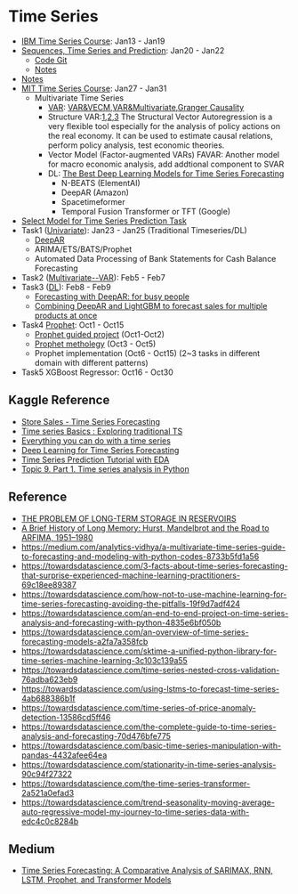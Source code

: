 # Time Series
* [IBM Time Series Course](https://www.coursera.org/learn/time-series-survival-analysis/home/welcome): Jan13 - Jan19
* [Sequences, Time Series and Prediction](https://www.coursera.org/learn/tensorflow-sequences-time-series-and-prediction/home/welcome): Jan20 - Jan22
   * [Code Git](https://github.com/jinfeijoy/tensorflow-1-public) 
   * [Notes](https://github.com/jinfeijoy/time-series/blob/main/sequence_ts_pd_notes.md)
* [Notes](https://github.com/jinfeijoy/time-series/blob/main/time-series-node.md)
* [MIT Time Series Course](https://ocw.mit.edu/courses/economics/14-384-time-series-analysis-fall-2013/lecture-notes/): Jan27 - Jan31
    * Multivariate Time Series
      * [VAR](https://www.youtube.com/watch?v=TpQtD7ONfxQ): [VAR&VECM](https://towardsdatascience.com/vector-autoregressions-vector-error-correction-multivariate-model-a69daf6ab618),[VAR&Multivariate](https://towardsdatascience.com/prediction-task-with-multivariate-timeseries-and-var-model-47003f629f9),[Granger Causality](https://towardsdatascience.com/granger-causality-and-vector-auto-regressive-model-for-time-series-forecasting-3226a64889a6)
      * Structure VAR:[1](https://levelup.gitconnected.com/structural-vector-autoregression-in-r-5d6dbfc56499),[2](https://www.sas.upenn.edu/~jesusfv/svars_format.pdf),[3](https://kevinkotze.github.io/ts-8-tut/) The Structural Vector Autoregression is a very flexible tool especially for the analysis of policy actions on the real economy. It can be used to estimate causal relations, perform policy analysis, test economic theories.
      * Vector Model (Factor-augmented VARs) FAVAR: Another model for macro economic analysis, add addtional component to SVAR
      * DL: [The Best Deep Learning Models for Time Series Forecasting](https://towardsdatascience.com/the-best-deep-learning-models-for-time-series-forecasting-690767bc63f0)
        * N-BEATS (ElementAI)
        * DeepAR (Amazon)
        * Spacetimeformer
        * Temporal Fusion Transformer or TFT (Google)
* [Select Model for Time Series Prediction Task](https://neptune.ai/blog/select-model-for-time-series-prediction-task)
* Task1 ([Univariate](https://www.kaggle.com/robervalt/sunspots)): Jan23 - Jan25 (Traditional Timeseries/DL)
    * [DeepAR](https://www.kaggle.com/shreyasajal/pytorch-forecasting-for-time-series-forecasting) 
    * ARIMA/ETS/BATS/Prophet
    * Automated Data Processing of Bank Statements for Cash Balance Forecasting
* Task2 ([Multivariate--VAR](https://www.kaggle.com/sagivmal/var-prediction-on-coronavirus-italy/notebook)): Feb5 - Feb7
* Task3 ([DL](https://www.kaggle.com/c/competitive-data-science-predict-future-sales/code?competitionId=8587&sortBy=voteCount)): Feb8 - Feb9
    * [Forecasting with DeepAR: for busy people](https://kekayan.medium.com/forecasting-with-deepar-for-busy-people-ed67f9d9a00d) 
    * [Combining DeepAR and LightGBM to forecast sales for multiple products at once](https://pvilar.medium.com/combining-deepar-and-lightgbm-to-forecast-sales-for-multiple-products-at-once-5586148ceee9)
* Task4 [Prophet](https://github.com/jinfeijoy/time-series/tree/main/prophet): Oct1 - Oct15
  * [Prophet guided project](https://www.coursera.org/learn/prophet-timeseries-prediction/supplement/YfBpJ/project-based-course-overview) (Oct1-Oct2)
  * [Prophet metholegy](https://facebook.github.io/prophet/docs/diagnostics.html) (Oct3 - Oct5)
  * Prophet implementation (Oct6 - Oct15) (2~3 tasks in different domain with different patterns)
* Task5 XGBoost Regressor: Oct16 - Oct30


## Kaggle Reference
* [Store Sales - Time Series Forecasting](https://www.kaggle.com/c/store-sales-time-series-forecasting/code?competitionId=29781&sortBy=voteCount)
* [Time series Basics : Exploring traditional TS](https://www.kaggle.com/jagangupta/time-series-basics-exploring-traditional-ts)
* [Everything you can do with a time series](https://www.kaggle.com/thebrownviking20/everything-you-can-do-with-a-time-series)
* [Deep Learning for Time Series Forecasting](https://www.kaggle.com/dimitreoliveira/deep-learning-for-time-series-forecasting)
* [Time Series Prediction Tutorial with EDA](https://www.kaggle.com/kanncaa1/time-series-prediction-tutorial-with-eda)
* [Topic 9. Part 1. Time series analysis in Python](https://www.kaggle.com/kashnitsky/topic-9-part-1-time-series-analysis-in-python)

## Reference
* [THE PROBLEM OF LONG-TERM STORAGE IN RESERVOIRS](https://www.tandfonline.com/doi/pdf/10.1080/02626665609493644)
* [A Brief History of Long Memory: Hurst, Mandelbrot and the Road to ARFIMA, 1951–1980](https://www.mdpi.com/1099-4300/19/9/437)
* https://medium.com/analytics-vidhya/a-multivariate-time-series-guide-to-forecasting-and-modeling-with-python-codes-8733b5fd1a56
* https://towardsdatascience.com/3-facts-about-time-series-forecasting-that-surprise-experienced-machine-learning-practitioners-69c18ee89387
* https://towardsdatascience.com/how-not-to-use-machine-learning-for-time-series-forecasting-avoiding-the-pitfalls-19f9d7adf424
* https://towardsdatascience.com/an-end-to-end-project-on-time-series-analysis-and-forecasting-with-python-4835e6bf050b
* https://towardsdatascience.com/an-overview-of-time-series-forecasting-models-a2fa7a358fcb
* https://towardsdatascience.com/sktime-a-unified-python-library-for-time-series-machine-learning-3c103c139a55
* https://towardsdatascience.com/time-series-nested-cross-validation-76adba623eb9
* https://towardsdatascience.com/using-lstms-to-forecast-time-series-4ab688386b1f
* https://towardsdatascience.com/time-series-of-price-anomaly-detection-13586cd5ff46
* https://towardsdatascience.com/the-complete-guide-to-time-series-analysis-and-forecasting-70d476bfe775
* https://towardsdatascience.com/basic-time-series-manipulation-with-pandas-4432afee64ea
* https://towardsdatascience.com/stationarity-in-time-series-analysis-90c94f27322
* https://towardsdatascience.com/the-time-series-transformer-2a521a0efad3
* https://towardsdatascience.com/trend-seasonality-moving-average-auto-regressive-model-my-journey-to-time-series-data-with-edc4c0c8284b

## Medium
* [Time Series Forecasting: A Comparative Analysis of SARIMAX, RNN, LSTM, Prophet, and Transformer Models](https://medium.datadriveninvestor.com/time-series-forecasting-a-comparative-analysis-of-sarimax-rnn-lstm-prophet-and-transformer-aed4930ae187)





